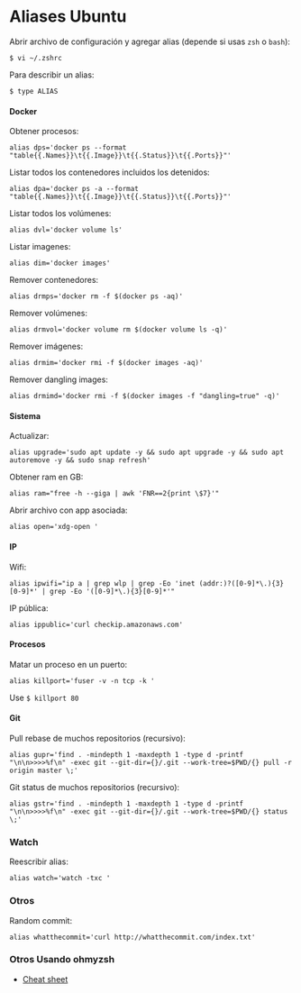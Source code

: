 # Aliases Ubuntu

Abrir archivo de configuración y agregar alias (depende si usas `zsh` o `bash`):
```
$ vi ~/.zshrc    
```

Para describir un alias:
```
$ type ALIAS
```

#### Docker

Obtener procesos:

```
alias dps='docker ps --format "table{{.Names}}\t{{.Image}}\t{{.Status}}\t{{.Ports}}"'
```

Listar todos los contenedores incluidos los detenidos:

```
alias dpa='docker ps -a --format "table{{.Names}}\t{{.Image}}\t{{.Status}}\t{{.Ports}}"'
```

Listar todos los volúmenes:

```
alias dvl='docker volume ls'
```

Listar imagenes:

```
alias dim='docker images'
```

Remover contenedores:

```
alias drmps='docker rm -f $(docker ps -aq)'
```

Remover volúmenes:

```
alias drmvol='docker volume rm $(docker volume ls -q)'
```

Remover imágenes:

```
alias drmim='docker rmi -f $(docker images -aq)'
```

Remover dangling images:

```
alias drmimd='docker rmi -f $(docker images -f "dangling=true" -q)'
```

#### Sistema

Actualizar:

```
alias upgrade='sudo apt update -y && sudo apt upgrade -y && sudo apt autoremove -y && sudo snap refresh'
```

Obtener ram en GB:

```
alias ram="free -h --giga | awk 'FNR==2{print \$7}'"
```

Abrir archivo con app asociada:

```
alias open='xdg-open '
```

#### IP

Wifi:

```
alias ipwifi="ip a | grep wlp | grep -Eo 'inet (addr:)?([0-9]*\.){3}[0-9]*' | grep -Eo '([0-9]*\.){3}[0-9]*'"
```

IP pública:

```
alias ippublic='curl checkip.amazonaws.com'
```

#### Procesos

Matar un proceso en un puerto:

```
alias killport='fuser -v -n tcp -k '
```

Use `$ killport 80`

#### Git

Pull rebase de muchos repositorios (recursivo):

```
alias gupr='find . -mindepth 1 -maxdepth 1 -type d -printf "\n\n>>>>%f\n" -exec git --git-dir={}/.git --work-tree=$PWD/{} pull -r origin master \;'
```

Git status de muchos repositorios (recursivo):

```
alias gstr='find . -mindepth 1 -maxdepth 1 -type d -printf "\n\n>>>>%f\n" -exec git --git-dir={}/.git --work-tree=$PWD/{} status \;'
```

### Watch

Reescribir alias:
```
alias watch='watch -txc '
```

### Otros

Random commit:

```
alias whatthecommit='curl http://whatthecommit.com/index.txt'
```

### Otros Usando ohmyzsh

- [Cheat sheet](https://github.com/robbyrussell/oh-my-zsh/wiki/Cheatsheet)
